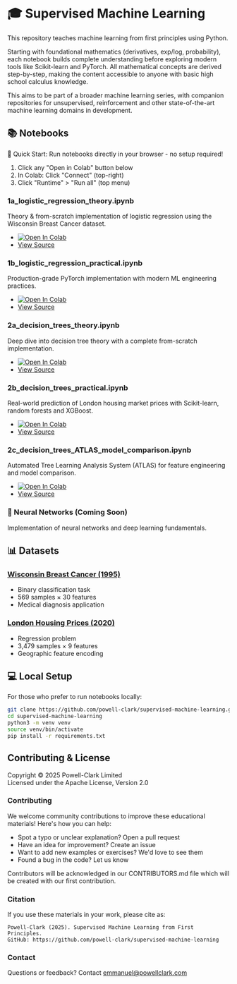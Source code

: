 # 🎓 Supervised Machine Learning

This repository teaches machine learning from first principles using Python. 

Starting with foundational mathematics (derivatives, exp/log, probability), each notebook builds complete understanding before exploring modern tools like Scikit-learn and PyTorch. All mathematical concepts are derived step-by-step, making the content accessible to anyone with basic high school calculus knowledge. 

This aims to be part of a broader machine learning series, with companion repositories for unsupervised, reinforcement and other state-of-the-art machine learning domains in development.

## 📚 Notebooks

🚀 Quick Start:  Run notebooks directly in your browser - no setup required!
1. Click any "Open in Colab" button below 
2. In Colab: Click "Connect" (top-right) 
3. Click "Runtime" > "Run all" (top menu)


### 1a_logistic_regression_theory.ipynb  
Theory & from-scratch implementation of logistic regression using the Wisconsin Breast Cancer dataset.
* [![Open In Colab](https://colab.research.google.com/assets/colab-badge.svg)](https://colab.research.google.com/github/powell-clark/supervised-machine-learning/blob/main/notebooks/1a_logistic_regression_theory.ipynb)
* [View Source](notebooks/1a_logistic_regression_theory.ipynb)

### 1b_logistic_regression_practical.ipynb
Production-grade PyTorch implementation with modern ML engineering practices.
* [![Open In Colab](https://colab.research.google.com/assets/colab-badge.svg)](https://colab.research.google.com/github/powell-clark/supervised-machine-learning/blob/main/notebooks/1b_logistic_regression_practical.ipynb)
* [View Source](notebooks/1b_logistic_regression_practical.ipynb)

### 2a_decision_trees_theory.ipynb
Deep dive into decision tree theory with a complete from-scratch implementation.
* [![Open In Colab](https://colab.research.google.com/assets/colab-badge.svg)](https://colab.research.google.com/github/powell-clark/supervised-machine-learning/blob/main/notebooks/2a_decision_trees_theory.ipynb)
* [View Source](notebooks/2a_decision_trees_theory.ipynb)

### 2b_decision_trees_practical.ipynb
Real-world prediction of London housing market prices with Scikit-learn, random forests and XGBoost.
* [![Open In Colab](https://colab.research.google.com/assets/colab-badge.svg)](https://colab.research.google.com/github/powell-clark/supervised-machine-learning/blob/main/notebooks/2b_decision_trees_practical.ipynb)
* [View Source](notebooks/2b_decision_trees_practical.ipynb)

### 2c_decision_trees_ATLAS_model_comparison.ipynb
Automated Tree Learning Analysis System (ATLAS) for feature engineering and model comparison.
* [![Open In Colab](https://colab.research.google.com/assets/colab-badge.svg)](https://colab.research.google.com/github/powell-clark/supervised-machine-learning/blob/main/notebooks/2c_decision_trees_ATLAS_model_comparison.ipynb)
* [View Source](notebooks/2c_decision_trees_ATLAS_model_comparison.ipynb)


### 🧠 Neural Networks (Coming Soon)
Implementation of neural networks and deep learning fundamentals.

## 📊 Datasets

### [Wisconsin Breast Cancer (1995)](https://archive.ics.uci.edu/dataset/17/breast+cancer+wisconsin+diagnostic)
* Binary classification task
* 569 samples × 30 features
* Medical diagnosis application

### [London Housing Prices (2020)](https://www.kaggle.com/datasets/arnavkulkarni/housing-prices-in-london)
* Regression problem
* 3,479 samples × 9 features
* Geographic feature encoding

## 💻 Local Setup
For those who prefer to run notebooks locally:
```bash
git clone https://github.com/powell-clark/supervised-machine-learning.git
cd supervised-machine-learning
python3 -m venv venv
source venv/bin/activate
pip install -r requirements.txt
```

## Contributing & License

Copyright © 2025 Powell-Clark Limited  
Licensed under the Apache License, Version 2.0

### Contributing
We welcome community contributions to improve these educational materials! Here's how you can help:

- Spot a typo or unclear explanation? Open a pull request
- Have an idea for improvement? Create an issue
- Want to add new examples or exercises? We'd love to see them
- Found a bug in the code? Let us know

Contributors will be acknowledged in our CONTRIBUTORS.md file which will be created with our first contribution.

### Citation
If you use these materials in your work, please cite as:
```
Powell-Clark (2025). Supervised Machine Learning from First Principles.
GitHub: https://github.com/powell-clark/supervised-machine-learning
```

### Contact
Questions or feedback? Contact emmanuel@powellclark.com